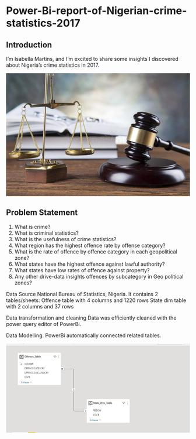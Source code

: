 # Power-Bi-report-of-Nigerian-crime-statistics-2017

## Introduction

I’m Isabella Martins, and I’m excited to share some insights I discovered about Nigeria’s crime statistics in 2017.

![](https://github.com/bellaTHEanalyst/Power-Bi-report-of-Nigerian-crime-statistics-2017/blob/main/crime.jpg)

## Problem Statement

1.	What is crime?
2.	What is criminal statistics?
3.	What is the usefulness of crime statistics?
4.	What region has the highest offence rate by offense category?
5.	What is the rate of offence by offence category in each geopolitical zone?
6.	What states have the highest offence against lawful authority?
7.	What states have low rates of offence against property?
8.	Any other drive-data insights offences by subcategory in Geo political zones?

 Data Source
National Bureau of Statistics, Nigeria.
It contains 2 tables/sheets:
Offence table with 4 columns and 1220 rows
State dim table with 2 columns and 37 rows

Data transformation and cleaning
Data was efficiently cleaned with the power query editor of PowerBi.

Data Modelling.
PowerBi automatically connected related tables.

![](https://github.com/bellaTHEanalyst/Power-Bi-report-of-Nigerian-crime-statistics-2017/blob/main/crime%20statistics%20model.jpg)





